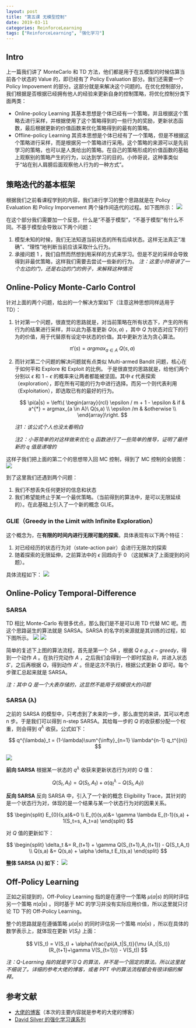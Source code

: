 ```yaml
---
layout: post
title: "第五课 无模型控制"
date: 2019-03-11
categories: ReinforceLearning
tags: ["ReinforceLearning", "强化学习"]
---
```

## Intro
上一篇我们讲了 MonteCarlo 和 TD 方法，他们都是用于在五模型的时候估算当前各个状态的 Value 的，即已经有了 Policy Evaluation 部分。我们还需要一个 Policy Impovement 的部分。这部分就是来解决这个问题的。在优化控制部分，我们根据是否根据已经拥有他人的经验来更新自身的控制策略，将优化控制分类下面两类：
- Online-policy Learning
	其基本思想是个体已经有一个策略，并且根据这个策略去进行采样，并根据使用了这个策略得到的一些行为的奖励，更新状态函数，最后根据更新的价值函数来优化策略得到的最有的策略。
- Offline-policy Learning
	其资本思想是个体已经有了一个策略，但是不根据这个策略进行采样，而是根据另一个策略进行采用。这个策略的来源可以是先前学习的策略，也可以是人类给出的策略。在自己的策略形成的价值函数的基础上观察别的策略产生的行为，以达到学习的目的。小帅哥说，这种事类似于“站在别人肩膀后面观察他人行为的一种方式”。

## 策略迭代的基本框架
根据我们之前看课程学到的内容，我们进行学习的整个思路就是在 Policy Evaluation 和 Policy Imporvement 两个操作间迭代的过程。如下图所示：
![](/assets/images/blog/20190311-RL05/CleanShot%202019-03-17%20at%2011.03.43.png)

在这个部分我们需要加一个反思，什么是“不基于模型”，“不基于模型”有什么不同。不基于模型会导致以下两个问题：
1. 模型未知的时候，我们无法知道当前状态的所有后续状态。这样无法真正“准确”、“理性”地判断当前应该采取什么行为。
2. 承接问题 1 ，我们自然而然想到用采样的方式来学习。但是不足的采样会导致得到非最优策略，这样我们需要去尝试一些新的行为。
	*注：这里小帅哥讲了一个左边的门，还是右边的门的例子，来解释这种情况*

## Online-Policy Monte-Carlo Control
针对上面的两个问题，给出的一个解决方案如下（注意这种思想同样适用于 TD）：
1. 针对第一个问题，很直觉的思路就是，对当前策略在所有状态下，产生的所有行为的结果进行采样，并以此为基准更新  $Q(s,a)$ ，其中 $Q$ 为状态对应下的行为的价值，用于代替原有设定中状态的价值。其中更新方法为贪心算法。

	$$
	\pi ' (s) =argmax_{a \in A}\ Q(s,a)  
	$$

2. 而针对第二个问题的解决问题就有点类似 Multi-armed Bandit 问题，核心在于如何平和 Explore 和 Exploit 的比例。
	于是很直觉的思路就是，给他们两个分别以  $\epsilon$ 和  $1 - \epsilon$ 的概率来让两者都能被坚固。其中  $\epsilon$ 代表探索（exploration），即在所有可能的行为中进行选择。而另一个则代表利用（Exploitation），即选取已有的最好的行为。  

	$$
	\pi(a|s) =   \left\{ 
					\begin{array}{rcl}
	    	 		\epsilon / m + 1 - \epsilon & if & a^{*} = argmax_{a \in A}\ Q(s,a) \\ 
					\epsilon /m  & &otherwise \\
	    	 		\end{array}\right.  
	$$

	*注1：该公式个人也没太看明白*

	*注2：小哥简单的对这样做来优化 q 函数进行了一些简单的推导，证明了最终新的 q 值是递增的*

这样子我们把上面的第二个的思想带入回 MC 控制，得到了 MC 控制的全貌图：
![](/assets/images/blog/20190311-RL05/CleanShot%202019-03-17%20at%2011.41.48.png)
 
到了这里我们还遇到两个问题：
1. 我们不想丢失任何更好的信息和状态
2. 我们希望能终止于某一个最优策略。（当前得到的算法中，是可以无限延续的）。在此基础上引入了一个新的概念 GLIE。

### GLIE（Greedy in the Limit with Infinite Exploration）
这个概念为，在**有限的时间内进行无限可能的探索**。具体表现有以下两个特征：
1. 对已经经历的状态行为对（state-action pair）会进行无限次的探索
2. 随着探索的无限延伸，之前算法中的 $\epsilon$ 回趋向于 0 （这就解决了上面提到的问题）。

具体流程如下：
![](/assets/images/blog/20190311-RL05/CleanShot%202019-03-17%20at%2011.47.24.png) 

## Online-Policy Temporal-Difference 
### SARSA
TD 相比 Monte-Carlo 有很多优点，那么我们是不是可以用 TD 代替 MC 呢。而这个思路诞生的算法就是 SARSA。SARSA 的名字的来源就是其训练的过程，如下图所示。
![](/assets/images/blog/20190311-RL05/CleanShot%202019-03-18%20at%2009.44.15.png)
![](/assets/images/blog/20190311-RL05/CleanShot%202019-03-18%20at%2009.45.53.png)

简单的复述下上图的算法流程，首先是第一个 $SA$ ，根据 $Q\ e.g., \epsilon -greedy$，得到一个动作 $A$ 。在执行完动作 $A$ ，之后我们会得到一个即时奖励 $R$，并进入状态 $S'$，之后再根据 $Q$，得到动作 $A'~$。但是这次不执行，根据公式更新 $Q$ 即可。每个步骤汇总起来就是 SARSA。   

*注：其中 $Q$ 是一个大表存储的，这显然不能用于规模很大的问题*

### SARSA (λ)
之前的 SARSA 的模型中，只考虑到了未来的一步，那么直觉的来讲，其可以考虑 n 步。于是我们可以得到 n-step SARSA。其给每一步的 $Q$ 的收获都分配一个权重，则会得到  $q^{\lambda}$ 收获。公式如下：

$$
q^{\lambda}_t = (1-\lambda)\sum^{\infty}_{n=1} \lambda^{n-1} q_t^{(n)}
$$

![](/assets/images/blog/20190311-RL05/CleanShot%202019-03-18%20at%2010.25.53.png)

**前向 SARSA**
根据某一状态的 $q^{\lambda}$ 收获来更新状态行为对的 $Q$ 值：

$$
Q(S_t,A_t) = Q(S_t, A_t) + \alpha(q_t^{\lambda} - Q(S_t,A_t))  
$$

**反向 SARSA**
反向 SARSA 中，引入了一个新的概念 Eligibility Trace，其针对的是一个状态行为对，体现的是一个结果与某一个状态行为对的因果关系。

$$
\begin{split}
E_{0}(s,a)&=0 \\
E_{t}(s,a)&= \gamma \lambda E_{t-1}(s,a) + 1(S_t=s, A_t=a)  
\end{split}
$$

对 $Q$ 值的更新如下：

$$
\begin{split}
\delta_t &= R_{t+1} + \gamma Q(S_{t+1},A_{t+1}) - Q(S_t,A_t) \\  
Q(s,a) &= Q(s,a) + \alpha \delta_t E_t(s,a)
\end{split}
$$

**整体 SARSA (λ) 如下：**
 ![](/assets/images/blog/20190311-RL05/CleanShot%202019-03-18%20at%2010.37.43.png)

## Off-Policy Learning
正如之前提到的，Off-Policy Learning 指的是在遵守一个策略 $\mu (a|s)$ 的同时评估另一个策略 $\pi(a|s)$ 。同时基于 MC 的学习并没有实际应用价值，所以这里就只讨论 TD 下的 Off-Policy Learning。

整个的思路就是在遵循策略 $\mu (a|s)$ 的同时评估另一个策略 $\pi(a|s)$ ，所以在具体的数学表示上，就体现在更新  $V(S_t)$ 上面：

$$
V(S_t) = V(S_t) + \alpha(\frac{\pi(A_t|S_t)}{\mu (A_t|S_t)}(R_{t+1}+\gamma V(S_{t=1})) - V(S_t))  
$$

*注：Q-Learning 指的就是学习 Q 的算法，并不是一个固定的算法。所以这里就不细说了。详细的参考大佬的博客，或者 PPT 中的算法流程都会有很详细的解释。*

## 参考文献
- [大佬的博客](https://blog.csdn.net/dukuku5038/article/details/84578030)（本次的主要内容就是参考的大佬的博客）
- [David Silver 的强化学习课系列](https://space.bilibili.com/74997410/video)